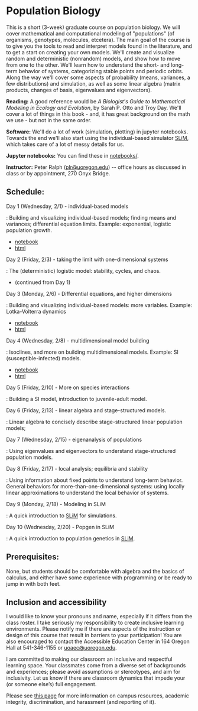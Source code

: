 # Population Biology

This is a short (3-week) graduate course on population biology.
We will cover mathematical and computational modeling of "populations"
(of organisms, genotypes, molecules, etcetera).
The main goal of the course is to give you the tools to
read and interpret models found in the literature,
and to get a start on creating your own models.
We'll create and visualize random and deterministic (nonrandom) models,
and show how to move from one to the other.
We'll learn how to understand the short- and long-term behavior of systems,
categorizing stable points and periodic orbits.
Along the way we'll cover 
some aspects of probability (means, variances, a few distributions) and simulation,
as well as some linear algebra (matrix products, changes of basis, eigenvalues and eigenvectors).

**Reading:** 
A good reference would be *A Biologist's Guide to Mathematical Modeling in Ecology and Evolution*, by Sarah P. Otto and Troy Day.
We'll cover a lot of things in this book - and, it has great background on the math we use - but not in the same order.

**Software:**
We'll do a lot of work (simulation, plotting) in jupyter notebooks.
Towards the end we'll also start using the individual-based simulator [SLiM](https://messerlab.org/slim/),
which takes care of a lot of messy details for us.

**Jupyter notebooks:**
You can find these in [notebooks/](notebooks/).

**Instructor:**
Peter Ralph (plr@uoregon.edu) -- office hours as discussed in class
or by appointment, 270 Onyx Bridge.

## Schedule:

Day 1 (Wednesday, 2/1) - individual-based models

: Building and visualizing individual-based models; finding means and variances;
    differential equation limits.
    Example: exponential, logistic population growth.

- [notebook](notebooks/individual_models.ipynb)
- [html](notebooks/individual_models.html)

Day 2 (Friday, 2/3) - taking the limit with one-dimensional systems

: The (deterministic) logistic model: stability, cycles, and chaos.

- (continued from Day 1)

Day 3 (Monday, 2/6) - Differential equations, and higher dimensions

: Building and visualizing individual-based models: more variables.
    Example: Lotka-Volterra dynamics

- [notebook](notebooks/diff_eqns.ipynb)
- [html](notebooks/diff_eqns.html)

Day 4 (Wednesday, 2/8) - multidimensional model building

: Isoclines, and more on building multidimensional models.
    Example: SI (susceptible-infected) models.

- [notebook](notebooks/species_interactions.ipynb)
- [html](notebooks/species_interactions.html)

Day 5 (Friday, 2/10) - More on species interactions

: Building a SI model, introduction to juvenile-adult model.

<!--
- (continued from Day 4 and:)
-->

Day 6 (Friday, 2/13) - linear algebra and stage-structured models.

: Linear algebra to concisely describe stage-structured linear population models;

<!--
- [notebook](notebooks/structured_populations.ipynb)
- [html](notebooks/structured_populations.html)
-->

Day 7 (Wednesday, 2/15) - eigenanalysis of populations

: Using eigenvalues and eigenvectors to
    understand stage-structured population models.

<!--
- (continued from Day 6)
-->

Day 8 (Friday, 2/17) - local analysis; equilibria and stability

: Using information about fixed points to understand long-term behavior.
    General behaviors for more-than-one-dimensional systems:
    using locally linear approximations to understand
    the local behavior of systems.

<!--
- [notebook](notebooks/nonlinear_systems.ipynb)
- [html](notebooks/nonlinear_systems.html)
-->

Day 9 (Monday, 2/18) - Modeling in SLiM

: A quick introduction to [SLiM](https://messerlab.org/slim/) for simulations.

<!--
- [notebook](notebooks/slim_intro.ipynb)
- [html](notebooks/slim_intro.html)
-->

Day 10 (Wednesday, 2/20) - Popgen in SLiM

: A quick introduction to population genetics in [SLiM](https://messerlab.org/slim/).


## Prerequisites:

None, but students should be comfortable with algebra and the basics of calculus,
and either have some experience with programming or be ready to jump in with both feet.

## Inclusion and accessibility

I would like to know your pronouns and name,
especially if it differs from the class roster.
I take seriously my responsibility to create inclusive learning environments.
Please notify me if there are aspects of the instruction or design of this
course that result in barriers to your participation! You are also encouraged
to contact the Accessible Education Center in 164 Oregon Hall at 541-346-1155
or uoaec@uoregon.edu.

I am committed to making our classroom an inclusive and respectful learning space.
Your classmates come from a diverse set of backgrounds and experiences;
please avoid assumptions or stereotypes, and aim for inclusivity.
Let us know if there are classroom dynamics that impede your (or someone else’s) full engagement. 

Please see [this page](policies.html) for more information on
campus resources, academic integrity, discrimination, and harassment (and reporting of it).

